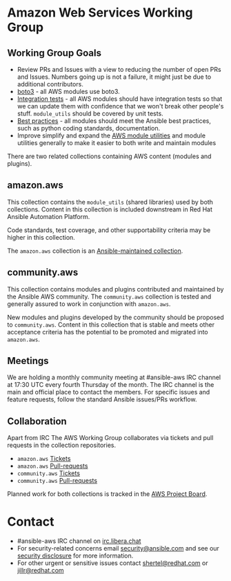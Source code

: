 # Amazon Web Services Working Group

## Working Group Goals

* Review PRs and Issues with a view to reducing the number of open
  PRs and Issues. Numbers going up is not a failure, it might just
  be due to additional contributors.
* [boto3](boto3.md) - all AWS modules use boto3.
* [Integration tests](integration.md) - all AWS modules should have integration
  tests so that we can update them with confidence that we won't break
  other people's stuff. `module_utils` should be covered by unit tests.
* [Best practices](bestpractices.md) - all modules should meet the Ansible best
  practices, such as python coding standards, documentation.
* Improve simplify and expand the [AWS module utilities](utility-modules.md) and module
  utilities generally to make it easier to both write and maintain modules

There are two related collections containing AWS content (modules and plugins).

## amazon.aws
This collection contains the `module_utils` (shared libraries) used by both collections.
Content in this collection is included downstream in Red Hat Ansible Automation Platform.

Code standards, test coverage, and other supportability criteria may be higher in this collection.

The `amazon.aws` collection is an [Ansible-maintained collection](https://docs.ansible.com/ansible/devel/community/contributing_maintained_collections.html).

## community.aws
This collection contains modules and plugins contributed and maintained by the Ansible AWS
community.  The `community.aws` collection is tested and generally assured to work in
conjunction with `amazon.aws`.

New modules and plugins developed by the community should be proposed to `community.aws`.
Content in this collection that is stable and meets other acceptance criteria has the potential
to be promoted and migrated into `amazon.aws`.

## Meetings

We are holding a monthly community meeting at #ansible-aws IRC channel at 17:30 UTC every fourth 
Thursday of the month. The IRC channel is the main and official place to contact the members. 
For specific issues and feature requests, follow the standard Ansible issues/PRs workflow.

## Collaboration

Apart from IRC The AWS Working Group collaborates via tickets and pull
requests in the collection repositories.
* `amazon.aws` [Tickets](https://github.com/ansible-collections/amazon.aws/issues?utf8=%E2%9C%93&q=is%3Aissue%20is%3Aopen%20label%3Aaws)
* `amazon.aws` [Pull-requests](https://github.com/ansible-collections/amazon.aws/pulls?q=is%3Apr+is%3Aopen)
* `community.aws` [Tickets](https://github.com/ansible-collections/community.aws/issues?q=is%3Aissue+is%3Aopen)
* `community.aws` [Pull-requests](https://github.com/ansible-collections/community.aws/pulls?q=is%3Apr+is%3Aopen)

Planned work for both collections is tracked in the [AWS Project Board](https://github.com/orgs/ansible-collections/projects/4).
#
# Contact
* #ansible-aws IRC channel on [irc.libera.chat](https://libera.chat/)
* For security-related concerns email security@ansible.com and see our
    [security disclosure](https://www.ansible.com/security) for more
    information.
* For other urgent or sensitive issues contact shertel@redhat.com or
    jillr@redhat.com
